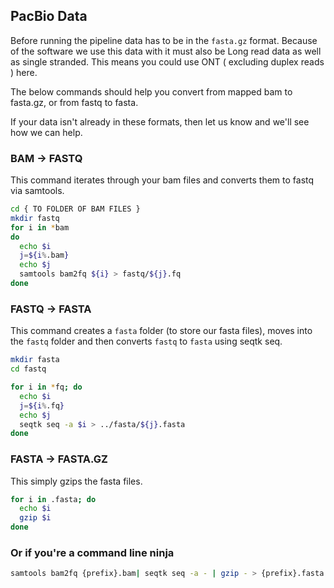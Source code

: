 ## PacBio Data

Before running the pipeline data has to be in the `fasta.gz` format. Because of the software we use this data with it must also be Long read data as well as single stranded. This means you could use ONT ( excluding duplex reads ) here.

The below commands should help you convert from mapped bam to fasta.gz, or from fastq to fasta.

If your data isn't already in these formats, then let us know and we'll see how we can help.

### BAM -> FASTQ

This command iterates through your bam files and converts them to fastq via samtools.

```bash
cd { TO FOLDER OF BAM FILES }
mkdir fastq
for i in *bam
do
  echo $i
  j=${i%.bam}
  echo $j
  samtools bam2fq ${i} > fastq/${j}.fq
done
```

### FASTQ -> FASTA

This command creates a `fasta` folder (to store our fasta files), moves into the `fastq` folder and then converts `fastq` to `fasta` using seqtk seq.

```bash
mkdir fasta
cd fastq

for i in *fq; do
  echo $i
  j=${i%.fq}
  echo $j
  seqtk seq -a $i > ../fasta/${j}.fasta
done
```

### FASTA -> FASTA.GZ

This simply gzips the fasta files.

```bash
for i in .fasta; do
  echo $i
  gzip $i
done
```

### Or if you're a command line ninja

```bash
samtools bam2fq {prefix}.bam| seqtk seq -a - | gzip - > {prefix}.fasta.gz
```
